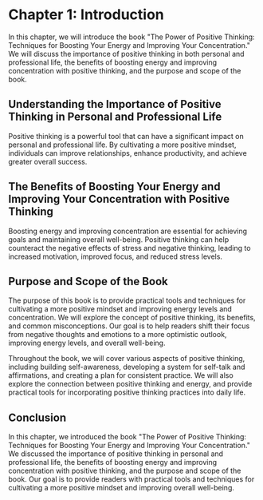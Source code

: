 Chapter 1: Introduction
=======================

In this chapter, we will introduce the book "The Power of Positive Thinking: Techniques for Boosting Your Energy and Improving Your Concentration." We will discuss the importance of positive thinking in both personal and professional life, the benefits of boosting energy and improving concentration with positive thinking, and the purpose and scope of the book.

Understanding the Importance of Positive Thinking in Personal and Professional Life
-----------------------------------------------------------------------------------

Positive thinking is a powerful tool that can have a significant impact on personal and professional life. By cultivating a more positive mindset, individuals can improve relationships, enhance productivity, and achieve greater overall success.

The Benefits of Boosting Your Energy and Improving Your Concentration with Positive Thinking
--------------------------------------------------------------------------------------------

Boosting energy and improving concentration are essential for achieving goals and maintaining overall well-being. Positive thinking can help counteract the negative effects of stress and negative thinking, leading to increased motivation, improved focus, and reduced stress levels.

Purpose and Scope of the Book
-----------------------------

The purpose of this book is to provide practical tools and techniques for cultivating a more positive mindset and improving energy levels and concentration. We will explore the concept of positive thinking, its benefits, and common misconceptions. Our goal is to help readers shift their focus from negative thoughts and emotions to a more optimistic outlook, improving energy levels, and overall well-being.

Throughout the book, we will cover various aspects of positive thinking, including building self-awareness, developing a system for self-talk and affirmations, and creating a plan for consistent practice. We will also explore the connection between positive thinking and energy, and provide practical tools for incorporating positive thinking practices into daily life.

Conclusion
----------

In this chapter, we introduced the book "The Power of Positive Thinking: Techniques for Boosting Your Energy and Improving Your Concentration." We discussed the importance of positive thinking in personal and professional life, the benefits of boosting energy and improving concentration with positive thinking, and the purpose and scope of the book. Our goal is to provide readers with practical tools and techniques for cultivating a more positive mindset and improving overall well-being.
